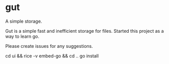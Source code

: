 # gut
A simple storage.

Gut is a simple fast and inefficient storage for files. Started this project as a way to learn go. 

Please create issues for any suggestions.

cd ui && rice -v embed-go && cd ..
go install